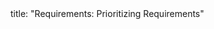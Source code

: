 <frontmatter>
title: "Requirements: Prioritizing Requirements"
</frontmatter>

<include src="unit-inPage-asFlat.md" boilerplate />
